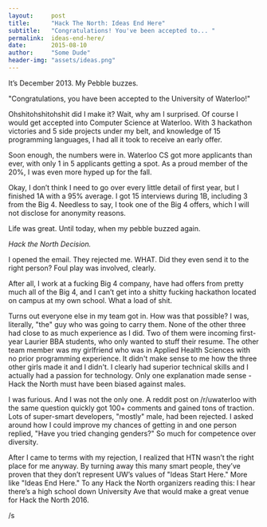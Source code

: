 ```yaml
---
layout:     post
title:      "Hack The North: Ideas End Here"
subtitle:   "Congratulations! You've been accepted to... "
permalink:  ideas-end-here/
date:       2015-08-10
author:     "Some Dude"
header-img: "assets/ideas.png"
---
```


It’s December 2013. My Pebble buzzes.

"Congratulations, you have been accepted to the University of Waterloo!"

Ohshitohshitohshit did I make it? Wait, why am I surprised. Of course I would get accepted into Computer Science at Waterloo. With 3 hackathon victories and 5 side projects under my belt, and knowledge of 15 programming languages, I had all it took to receive an early offer.

Soon enough, the numbers were in. Waterloo CS got more applicants than ever, with only 1 in 5 applicants getting a spot. As a proud member of the 20%, I was even more hyped up for the fall.

Okay, I don’t think I need to go over every little detail of first year, but I finished 1A with a 95% average. I got 15 interviews during 1B, including 3 from the Big 4. Needless to say, I took one of the Big 4 offers, which I will not disclose for anonymity reasons.

Life was great. Until today, when my pebble buzzed again.

*Hack the North Decision.*

I opened the email. They rejected me. WHAT. Did they even send it to the right person? Foul play was involved, clearly.

After all, I work at a fucking Big 4 company, have had offers from pretty much all of the Big 4, and I can’t get into a shitty fucking hackathon located on campus at my own school. What a load of shit.

Turns out everyone else in my team got in. How was that possible? I was, literally, "the" guy who was going to carry them. None of the other three had close to as much experience as I did. Two of them were incoming first-year Laurier BBA students, who only wanted to stuff their resume. The other team member was my girlfriend who was in Applied Health Sciences with no prior programming experience. It didn't make sense to me how the three other girls made it and I didn't. I clearly had superior technical skills and I actually had a passion for technology. Only one explanation made sense - Hack the North must have been biased against males.

I was furious. And I was not the only one. A reddit post on /r/uwaterloo with the same question quickly got 100+ comments and gained tons of traction. Lots of super-smart developers, "mostly" male, had been rejected. I asked around how I could improve my chances of getting in and one person replied, "Have you tried changing genders?" So much for competence over diversity.

After I came to terms with my rejection, I realized that HTN wasn’t the right place for me anyway. By turning away this many smart people, they’ve proven that they don’t represent UW’s values of "Ideas Start Here." More like "Ideas End Here." To any Hack the North organizers reading this: I hear there’s a high school down University Ave that would make a great venue for Hack the North 2016.

/s
